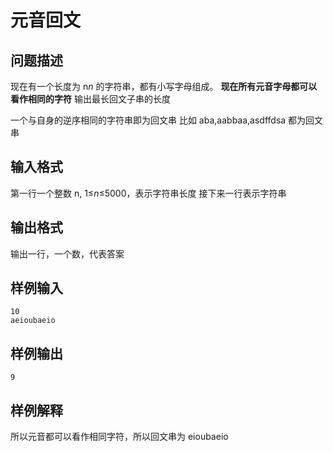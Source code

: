 # 元音回文

## 问题描述

现在有一个长度为 n*n* 的字符串，都有小写字母组成。
**现在所有元音字母都可以看作相同的字符**
输出最长回文子串的长度

一个与自身的逆序相同的字符串即为回文串
比如 aba,aabbaa,asdffdsa 都为回文串

## 输入格式

第一行一个整数 n, 1≤*n*≤5000，表示字符串长度
接下来一行表示字符串

## 输出格式

输出一行，一个数，代表答案

## 样例输入

```
10
aeioubaeio
```

## 样例输出

```
9
```

## 样例解释

所以元音都可以看作相同字符，所以回文串为 eioubaeio